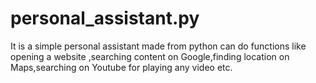 # personal_assistant.py
It is a simple personal assistant made from python can do functions like opening a website ,searching content on Google,finding location on Maps,searching on Youtube for playing any video etc.
